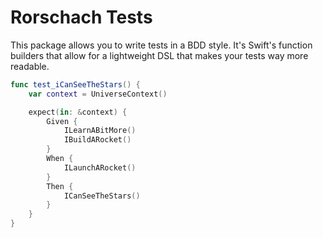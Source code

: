 # Rorschach Tests

This package allows you to write tests in a BDD style. It's Swift's function builders that allow for a lightweight DSL that makes your tests way more readable.

```swift
func test_iCanSeeTheStars() {
    var context = UniverseContext()

    expect(in: &context) {
        Given {
            ILearnABitMore()
            IBuildARocket()
        }
        When {
            ILaunchARocket()
        }
        Then {
            ICanSeeTheStars()
        }
    }
}
```
